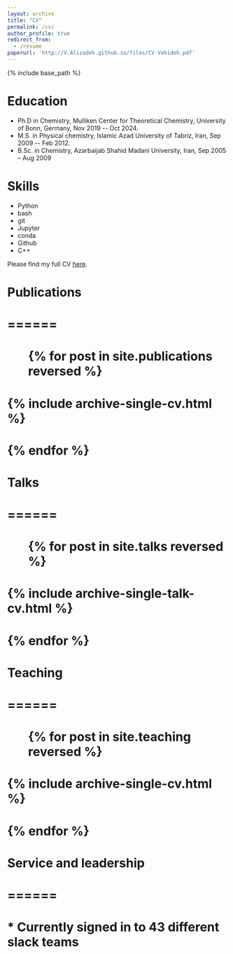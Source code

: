 ```yaml
---
layout: archive
title: "CV"
permalink: /cv/
author_profile: true
redirect_from:
  - /resume
paperurl: 'http://V.Alizadeh.github.io/files/CV-Vahideh.pdf'
---
```


{% include base_path %}


Education
======
* Ph.D in Chemistry, Mulliken Center for Theoretical Chemistry, University of Bonn, Germany, Nov 2019 -- Oct 2024.
* M.S. in Physical chemistry, Islamic Azad University of Tabriz, Iran, Sep 2009 -- Feb 2012.
* B.Sc. in Chemistry, Azarbaijab Shahid Madani University, Iran, Sep 2005 – Aug 2009 


Skills
======
* Python
* bash
* git
* Jupyter
* conda
* Github
* C++

Please find my full CV [here](http://V.Alizadeh.github.io/files/CV-Vahideh.pdf).

# Publications
# ======
#  <ul>{% for post in site.publications reversed %}
#    {% include archive-single-cv.html %}
#  {% endfor %}</ul>
  
# Talks
# ======
#  <ul>{% for post in site.talks reversed %}
#    {% include archive-single-talk-cv.html  %}
#  {% endfor %}</ul>
  
# Teaching
# ======
#   <ul>{% for post in site.teaching reversed %}
#    {% include archive-single-cv.html %}
#   {% endfor %}</ul>
  
# Service and leadership
# ======
# * Currently signed in to 43 different slack teams
